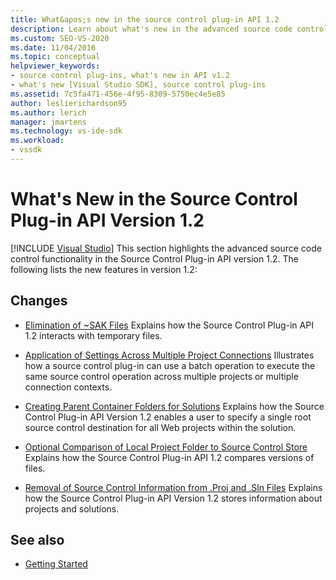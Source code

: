 ```yaml
---
title: What&apos;s new in the source control plug-in API 1.2
description: Learn about what's new in the advanced source code control functionality in the Source Control Plug-in API version 1.2.
ms.custom: SEO-VS-2020
ms.date: 11/04/2016
ms.topic: conceptual
helpviewer_keywords:
- source control plug-ins, what's new in API v1.2
- what's new [Visual Studio SDK], source control plug-ins
ms.assetid: 7c5fa471-456e-4f95-8309-5750ec4e5e85
author: leslierichardson95
ms.author: lerich
manager: jmartens
ms.technology: vs-ide-sdk
ms.workload:
- vssdk
---
```

# What&#39;s New in the Source Control Plug-in API Version 1.2

 [!INCLUDE [Visual Studio](~/includes/applies-to-version/vs-not-mac.md)]
This section highlights the advanced source code control functionality in the Source Control Plug-in API version 1.2. The following lists the new features in version 1.2:

## Changes
- [Elimination of ~SAK Files](../../extensibility/internals/elimination-of-tilde-sak-files.md)
 Explains how the Source Control Plug-in API 1.2 interacts with temporary files.

- [Application of Settings Across Multiple Project Connections](../../extensibility/internals/application-of-settings-across-multiple-project-connections.md)
 Illustrates how a source control plug-in can use a batch operation to execute the same source control operation across multiple projects or multiple connection contexts.

- [Creating Parent Container Folders for Solutions](../../extensibility/internals/creating-parent-container-folders-for-solutions.md)
 Explains how the Source Control Plug-in API Version 1.2 enables a user to specify a single root source control destination for all Web projects within the solution.

- [Optional Comparison of Local Project Folder to Source Control Store](../../extensibility/internals/optional-comparison-of-local-project-folder-to-source-control-store.md)
 Explains how the Source Control Plug-in API 1.2 compares versions of files.

- [Removal of Source Control Information from .Proj and .Sln Files](../../extensibility/internals/removal-of-source-control-information-from-dot-proj-and-dot-sln-files.md)
 Explains how the Source Control Plug-in API Version 1.2 stores information about projects and solutions.

## See also
- [Getting Started](../../extensibility/internals/getting-started-with-source-control-plug-ins.md)
